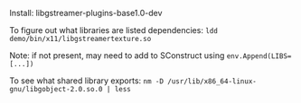 Install:
libgstreamer-plugins-base1.0-dev

To figure out what libraries are listed dependencies:
`ldd demo/bin/x11/libgstreamertexture.so`

Note: if not present, may need to add to SConstruct using `env.Append(LIBS=[...])`

To see what shared library exports:
`nm -D /usr/lib/x86_64-linux-gnu/libgobject-2.0.so.0 | less`
